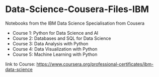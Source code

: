 # Data-Science-Cousera-Files-IBM

Notebooks from the IBM Data Science Specialisation from Cousera

* Course 1: Python for Data Science and AI 
* Course 2: Databases and SQL for Data Science 
* Course 3: Data Analysis with Python 
* Course 4: Data Visualization with Python 
* Course 5: Machine Learning with Python

link to Course: https://www.coursera.org/professional-certificates/ibm-data-science

